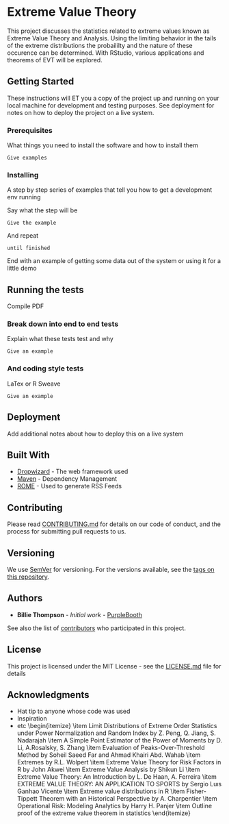 # Extreme Value Theory

This project discusses the statistics related to extreme values known as Extreme Value Theory and Analysis. Using the limiting behavior in the tails of the extreme distributions the probaililty and the nature of these occurence can be determined. With RStudio, various applications and  theorems of EVT  will be explored. 

## Getting Started

These instructions will ET you a copy of the project up and running on your local machine for development and testing purposes. See deployment for notes on how to deploy the project on a live system.

### Prerequisites

What things you need to install the software and how to install them

```
Give examples
```

### Installing

A step by step series of examples that tell you how to get a development env running

Say what the step will be

```
Give the example
```

And repeat

```
until finished
```

End with an example of getting some data out of the system or using it for a little demo

## Running the tests

Compile PDF 

### Break down into end to end tests

Explain what these tests test and why

```
Give an example
```

### And coding style tests

LaTex or R Sweave

```
Give an example
```

## Deployment

Add additional notes about how to deploy this on a live system

## Built With

* [Dropwizard](http://www.dropwizard.io/1.0.2/docs/) - The web framework used
* [Maven](https://maven.apache.org/) - Dependency Management
* [ROME](https://rometools.github.io/rome/) - Used to generate RSS Feeds

## Contributing

Please read [CONTRIBUTING.md](https://gist.github.com/PurpleBooth/b24679402957c63ec426) for details on our code of conduct, and the process for submitting pull requests to us.

## Versioning

We use [SemVer](http://semver.org/) for versioning. For the versions available, see the [tags on this repository](https://github.com/your/project/tags). 

## Authors

* **Billie Thompson** - *Initial work* - [PurpleBooth](https://github.com/PurpleBooth)

See also the list of [contributors](https://github.com/your/project/contributors) who participated in this project.

## License

This project is licensed under the MIT License - see the [LICENSE.md](LICENSE.md) file for details

## Acknowledgments

* Hat tip to anyone whose code was used
* Inspiration
* etc
\begin{itemize}
  \item Limit Distributions of Extreme Order Statistics under Power Normalization and Random Index by Z. Peng, Q. Jiang, S. Nadarajah
  \item A Simple Point Estimator of the Power of Moments by D. Li, A.Rosalsky, S. Zhang 
  \item Evaluation of Peaks-Over-Threshold Method by Soheil Saeed Far and Ahmad Khairi Abd. Wahab
  \item Extremes by R.L. Wolpert
  \item Extreme Value Theory for Risk Factors in R by John Akwei
  \item Extreme Value Analysis by Shikun Li
  \item Extreme Value Theory: An Introduction by L. De Haan, A. Ferreira
  \item EXTREME VALUE THEORY: AN APPLICATION TO SPORTS by Sergio Luıs Ganhao Vicente
  \item Extreme value distributions in R
  \item Fisher-Tippett Theorem with an Historical Perspective by A. Charpentier
  \item Operational Risk: Modeling Analytics by Harry H. Panjer
  \item Outline proof of the extreme value theorem in statistics
\end{itemize}


